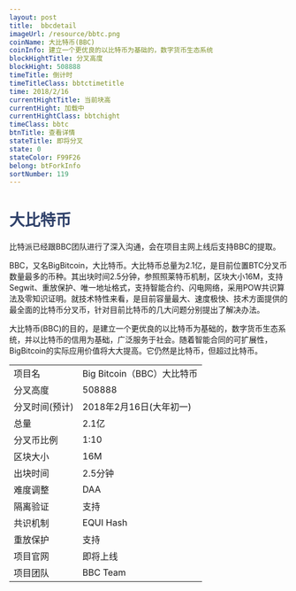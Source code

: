 ```yaml
---
layout: post
title:  bbcdetail
imageUrl: /resource/bbtc.png
coinName: 大比特币(BBC)
coinInfo: 建立一个更优良的以比特币为基础的，数字货币生态系统
blockHightTitle: 分叉高度
blockHight: 508888
timeTitle: 倒计时
timeTitleClass: bbtctimetitle
time: 2018/2/16
currentHightTitle: 当前块高
currentHight: 加载中
currentHightClass: bbtchight
timeClass: bbtc
btnTitle: 查看详情
stateTitle: 即将分叉
state: 0
stateColor: F99F26
belong: btForkInfo
sortNumber: 119
---
```

<h1 style="color: #2F416A">大比特币</h1>
<p>比特派已经跟BBC团队进行了深入沟通，会在项目主网上线后支持BBC的提取。
</p>
<p>BBC，又名BigBitcoin，大比特币。大比特币总量为2.1亿，是目前位置BTC分叉币数量最多的币种。其出块时间2.5分钟，参照照莱特币机制，区块大小16M，支持Segwit、重放保护、唯一地址格式，支持智能合约、闪电网络，采用POW共识算法及零知识证明。就技术特性来看，是目前容量最大、速度极快、技术方面提供的最全面的比特币分叉币，针对目前比特币的几大问题分别提出了解决办法。
</p>
<p>大比特币(BBC)的目的，是建立一个更优良的以比特币为基础的，数字货币生态系统，并以比特币的信用为基础，广泛服务于社会。随着智能合同的可扩展性，BigBitcoin的实际应用价值将大大提高。它仍然是比特币，但超过比特币。
</p>
<table class="center">
  <tbody>
    <tr>
        <td class="tablehalf">项目名</td>
        <td class="tablehalf">Big Bitcoin（BBC）大比特币</td>
    </tr>
    <tr>
        <td>分叉高度</td>
        <td>508888</td>
    </tr>
    <tr>
        <td>分叉时间(预计)</td>
        <td>2018年2月16日(大年初一)</td>
    </tr>
    <tr>
        <td>总量</td>
        <td>2.1亿</td>
    </tr>
    <tr>
        <td>分叉币比例</td>
        <td>1:10</td>
    </tr>
    <tr>
        <td>区块大小</td>
        <td>16M</td>
    </tr>
    <tr>
        <td>出块时间</td>
        <td>2.5分钟</td>
    </tr>
    <tr>
        <td>难度调整</td>
        <td>DAA</td>
    </tr>
    <tr>
        <td>隔离验证</td>
        <td>支持</td>
    </tr>
    <tr>
        <td>共识机制</td>
        <td>EQUI Hash</td>
    </tr>
    <tr>
        <td>重放保护</td>
        <td>支持</td>
    </tr>
    <tr>
        <td>项目官网</td>
        <td>即将上线</td>
    </tr>
    <tr>
        <td>项目团队</td>
        <td>BBC Team</td>
    </tr>
  </tbody>
</table>